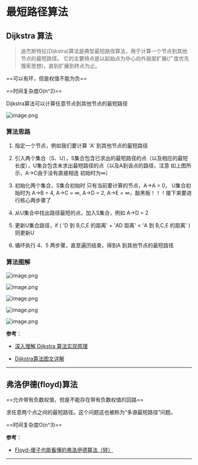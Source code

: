# 最短路径算法

## Dijkstra 算法

> 迪杰斯特拉(Dijkstra)算法是典型最短路径算法，用于计算一个节点到其他节点的最短路径。
它的主要特点是以起始点为中心向外层层扩展(广度优先搜索思想)，直到扩展到终点为止。

==可以有环，但是权值不能为负==

==时间复杂度O(n^2)==

Dijkstra算法可以计算任意节点到其他节点的最短路径

![image.png](https://ws1.sinaimg.cn/large/006alGmrly1g9g951yczbj30a9062my8.jpg)

### 算法思路

1. 指定一个节点，例如我们要计算 'A' 到其他节点的最短路径

2. 引入两个集合（S、U），S集合包含已求出的最短路径的点（以及相应的最短长度），U集合包含未求出最短路径的点（以及A到该点的路径，注意 如上图所示，A->C由于没有直接相连 初始时为∞）

3. 初始化两个集合，S集合初始时 只有当前要计算的节点，A->A = 0，
    U集合初始时为 A->B = 4, A->C = ∞, A->D = 2, A->E = ∞，敲黑板！！！接下来要进行核心两步骤了
4. 从U集合中找出路径最短的点，加入S集合，例如 A->D = 2

5. 更新U集合路径，if ( 'D 到 B,C,E 的距离' + 'AD 距离' < 'A 到 B,C,E 的距离' ) 则更新U

6. 循环执行 4、5 两步骤，直至遍历结束，得到A 到其他节点的最短路径

### 算法图解

![image.png](https://ws1.sinaimg.cn/large/006alGmrly1g9g96p2uuyj30m00asq53.jpg)

![image.png](https://ws1.sinaimg.cn/large/006alGmrly1g9g971nqh3j30lg0b3q4w.jpg)

![image.png](https://ws1.sinaimg.cn/large/006alGmrly1g9g97bheutj30l30bnq5n.jpg)

![image.png](https://ws1.sinaimg.cn/large/006alGmrly1g9g97gxbsmj30jd0a0acc.jpg)

![image.png](https://ws1.sinaimg.cn/large/006alGmrly1g9g97p4x5gj30j409yq53.jpg)

**参考**：

- [深入理解 Dijkstra 算法实现原理](https://www.jianshu.com/p/ff6db00ad866)

- [Dijkstra算法图文详解](https://blog.csdn.net/lbperfect123/article/details/84281300)

---

## 弗洛伊德(floyd)算法

==允许带有负数权值，但是不能存在带有负数权值的回路==

求任意两个点之间的最短路径。这个问题这也被称为“多源最短路径”问题。

==时间复杂度O(n^3)==

**参考**：

- [Floyd-傻子也能看懂的弗洛伊德算法（转）](https://www.cnblogs.com/wangyuliang/p/9216365.html)

---
